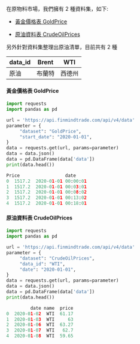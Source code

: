 在原物料市場，我們擁有 2 種資料集，如下:

- [黃金價格表 GoldPrice](https://finmind.github.io/tutor/Materials/#goldprice)

- [原油資料表 CrudeOilPrices](https://finmind.github.io/tutor/Materials/#crudeoilprices)

另外針對資料集整理出原油清單，目前共有 2 種


| data_id 	| Brent  	| WTI    	|
|---------	|--------	|--------	|
| 原油    	| 布蘭特 	| 西德州 	|


#### 黃金價格表 GoldPrice

```python
import requests
import pandas as pd

url = 'https://api.finmindtrade.com/api/v4/data'
parameter = {
     "dataset": "GoldPrice",
     "start_date": "2020-01-01",
}
data = requests.get(url, params=parameter)
data = data.json()
data = pd.DataFrame(data['data'])
print(data.head())

Price                 date
0  1517.2  2020-01-01 00:00:01
1  1517.2  2020-01-01 00:03:01
2  1517.2  2020-01-01 00:08:02
3  1517.2  2020-01-01 00:13:02
4  1517.2  2020-01-01 00:18:01
```

#### 原油資料表 CrudeOilPrices

```python
import requests
import pandas as pd

url = 'https://api.finmindtrade.com/api/v4/data'
parameter = {
     "dataset": "CrudeOilPrices",
     "data_id": "WTI",
     "date": "2020-01-01",
}
data = requests.get(url, params=parameter)
data = data.json()
data = pd.DataFrame(data['data'])
print(data.head())

         date name  price
0  2020-01-02  WTI  61.17
1  2020-01-03  WTI     63
2  2020-01-06  WTI  63.27
3  2020-01-07  WTI   62.7
4  2020-01-08  WTI  59.65
```
